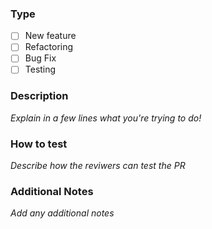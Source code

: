 ### Type

- [ ] New feature
- [ ] Refactoring
- [ ] Bug Fix
- [ ] Testing

### Description
_Explain in a few lines what you're trying to do!_

### How to test
_Describe how the reviwers can test the PR_

### Additional Notes
_Add any additional notes_